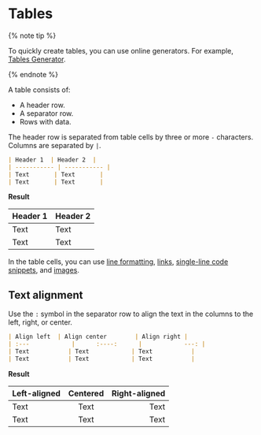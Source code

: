 # Tables

{% note tip %}

To quickly create tables, you can use online generators. For example, [Tables Generator](https://www.tablesgenerator.com/markdown_tables).

{% endnote %}

A table consists of:

* A header row.
* A separator row.
* Rows with data.

The header row is separated from table cells by three or more `-` characters. Columns are separated by `|`.

```markdown
| Header 1  | Header 2  |
| ----------- | ----------- |
| Text       | Text       |
| Text       | Text       |
```

**Result**

| Header 1 | Header 2 |
| ----------- | ----------- |
| Text | Text |
| Text | Text |

In the table cells, you can use [line formatting](./base.md#line), [links](./links.md), [single-line code snippets](./code.md#inline), and [images](./media.md#images).

## Text alignment

Use the `:` symbol in the separator row to align the text in the columns to the left, right, or center.

```markdown
| Align left  | Align center        | Align right |
| :---            |      :----:      |            ---: |
| Text           | Text            | Text           |
| Text           | Text            | Text           |
```

**Result**

| Left-aligned | Centered | Right-aligned |
| :--- | :----: | ---: |
| Text | Text | Text |
| Text | Text | Text |

